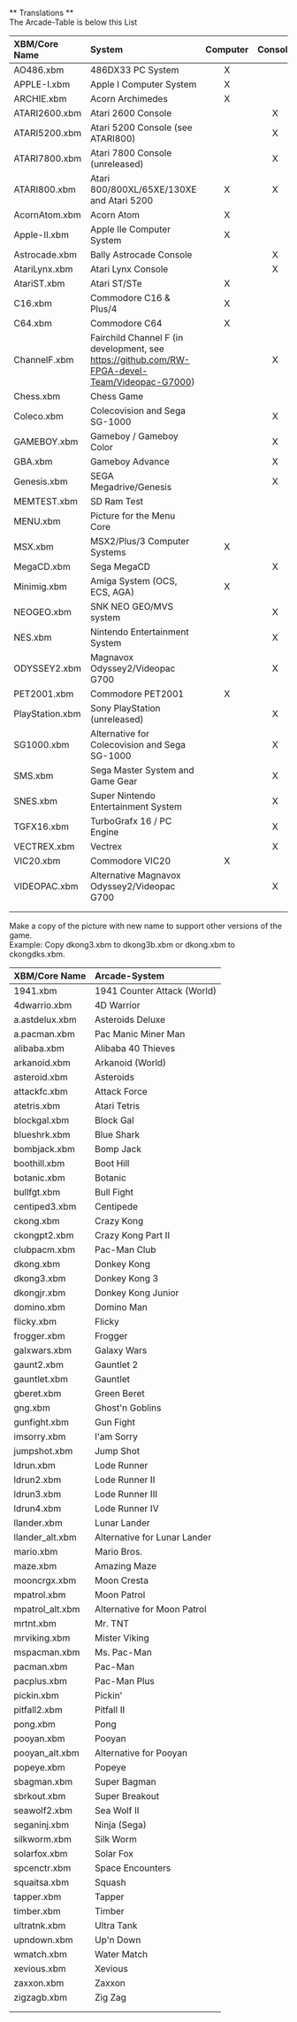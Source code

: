 ** Translations **  
The Arcade-Table is below this List  
  
| XBM/Core Name | System | Computer | Console | Other | Utility |
| :--- | :--- | :---: | :---: | :---: | :---: |
| AO486.xbm | 486DX33 PC System | X |  |  |  |
| APPLE-I.xbm | Apple I Computer System | X |  |  |  |
| ARCHIE.xbm | Acorn Archimedes | X |  |  |  |
| ATARI2600.xbm | Atari 2600 Console |  | X |  |  |
| ATARI5200.xbm | Atari 5200 Console (see ATARI800) |  | X |  |  |
| ATARI7800.xbm | Atari 7800 Console (unreleased) |  | X |  |  |
| ATARI800.xbm | Atari 800/800XL/65XE/130XE and Atari 5200 | X | X |  |  |
| AcornAtom.xbm  | Acorn Atom | X |  |  |  |
| Apple-II.xbm | Apple IIe Computer System | X |  |  |  |
| Astrocade.xbm | Bally Astrocade Console |  | X |  |  |
| AtariLynx.xbm | Atari Lynx Console |  | X |  |  |
| AtariST.xbm | Atari ST/STe | X |  |  |  |
| C16.xbm  | Commodore C16 & Plus/4 | X |  |  |  |
| C64.xbm  | Commodore C64 | X |  |  |  |
| ChannelF.xbm | Fairchild Channel F (in development, see https://github.com/RW-FPGA-devel-Team/Videopac-G7000) |  | X |  |  |
| Chess.xbm | Chess Game |  |  | X |  |
| Coleco.xbm | Colecovision and Sega SG-1000 |  | X |  |  |
| GAMEBOY.xbm | Gameboy / Gameboy Color |  | X |  |  |
| GBA.xbm  | Gameboy Advance |  | X |  |  |
| Genesis.xbm | SEGA Megadrive/Genesis |  | X |  |  |
| MEMTEST.xbm | SD Ram Test |  |  |  | X |
| MENU.xbm | Picture for the Menu Core |  |  |  |  |
| MSX.xbm | MSX2/Plus/3 Computer Systems | X |  |  |  |
| MegaCD.xbm | Sega MegaCD |  | X |  |  |
| Minimig.xbm | Amiga System (OCS, ECS, AGA) | X |  |  |  |
| NEOGEO.xbm | SNK NEO GEO/MVS system |  | X |  |  |
| NES.xbm | Nintendo Entertainment System |  | X |  |  |
| ODYSSEY2.xbm | Magnavox Odyssey2/Videopac G700 |  | X |  |  |
| PET2001.xbm  | Commodore PET2001 | X |  |  |  |
| PlayStation.xbm | Sony PlayStation (unreleased) |  | X |  |  |
| SG1000.xbm | Alternative for Colecovision and Sega SG-1000 |  | X |  |  |
| SMS.xbm  | Sega Master System and Game Gear |  | X |  |  |
| SNES.xbm | Super Nintendo Entertainment System |  | X |  |  |
| TGFX16.xbm | TurboGrafx 16 / PC Engine |  | X |  |  |
| VECTREX.xbm | Vectrex |  | X |  |  |
| VIC20.xbm  | Commodore VIC20 | X |  |  |  |
| VIDEOPAC.xbm | Alternative Magnavox Odyssey2/Videopac G700 |  | X |  |  |
|  |  |  |  |  |  |
|  |  |  |  |  |  |
  
Make a copy of the picture with new name to support other versions of the game.  
Example: Copy dkong3.xbm to dkong3b.xbm or dkong.xbm to ckongdks.xbm.  
  
| XBM/Core Name | Arcade-System |
| :--- | :--- |
| 1941.xbm | 1941 Counter Attack (World) |
| 4dwarrio.xbm | 4D Warrior |
| a.astdelux.xbm | Asteroids Deluxe |
| a.pacman.xbm | Pac Manic Miner Man |
| alibaba.xbm | Alibaba 40 Thieves |
| arkanoid.xbm | Arkanoid (World) |
| asteroid.xbm | Asteroids |
| attackfc.xbm | Attack Force |
| atetris.xbm | Atari Tetris |
| blockgal.xbm | Block Gal |
| blueshrk.xbm | Blue Shark |
| bombjack.xbm | Bomp Jack |
| boothill.xbm | Boot Hill |
| botanic.xbm | Botanic |
| bullfgt.xbm | Bull Fight |
| centiped3.xbm | Centipede |
| ckong.xbm | Crazy Kong |
| ckongpt2.xbm | Crazy Kong Part II |
| clubpacm.xbm | Pac-Man Club |
| dkong.xbm  | Donkey Kong |
| dkong3.xbm  | Donkey Kong 3 |
| dkongjr.xbm | Donkey Kong Junior |
| domino.xbm | Domino Man |
| flicky.xbm | Flicky |
| frogger.xbm  | Frogger |
| galxwars.xbm | Galaxy Wars |
| gaunt2.xbm | Gauntlet 2 |
| gauntlet.xbm | Gauntlet |
| gberet.xbm | Green Beret |
| gng.xbm | Ghost'n Goblins |
| gunfight.xbm | Gun Fight |
| imsorry.xbm | I'am Sorry |
| jumpshot.xbm | Jump Shot |
| ldrun.xbm | Lode Runner |
| ldrun2.xbm | Lode Runner II |
| ldrun3.xbm | Lode Runner III |
| ldrun4.xbm | Lode Runner IV |
| llander.xbm | Lunar Lander |
| llander_alt.xbm | Alternative for Lunar Lander |
| mario.xbm | Mario Bros. |
| maze.xbm | Amazing Maze |
| mooncrgx.xbm | Moon Cresta |
| mpatrol.xbm | Moon Patrol |
| mpatrol_alt.xbm | Alternative for Moon Patrol |
| mrtnt.xbm | Mr. TNT |
| mrviking.xbm | Mister Viking |
| mspacman.xbm | Ms. Pac-Man |
| pacman.xbm | Pac-Man |
| pacplus.xbm | Pac-Man Plus |
| pickin.xbm | Pickin' |
| pitfall2.xbm | Pitfall II |
| pong.xbm | Pong |
| pooyan.xbm  | Pooyan |
| pooyan_alt.xbm  | Alternative for Pooyan |
| popeye.xbm  | Popeye |
| sbagman.xbm | Super Bagman |
| sbrkout.xbm  | Super Breakout |
| seawolf2.xbm | Sea Wolf II |
| seganinj.xbm | Ninja (Sega) |
| silkworm.xbm | Silk Worm |
| solarfox.xbm | Solar Fox |
| spcenctr.xbm | Space Encounters |
| squaitsa.xbm | Squash |
| tapper.xbm | Tapper |
| timber.xbm | Timber |
| ultratnk.xbm | Ultra Tank |
| upndown.xbm | Up'n Down |
| wmatch.xbm | Water Match |
| xevious.xbm | Xevious |
| zaxxon.xbm | Zaxxon |
| zigzagb.xbm | Zig Zag |
|  |  |
|  |  |
